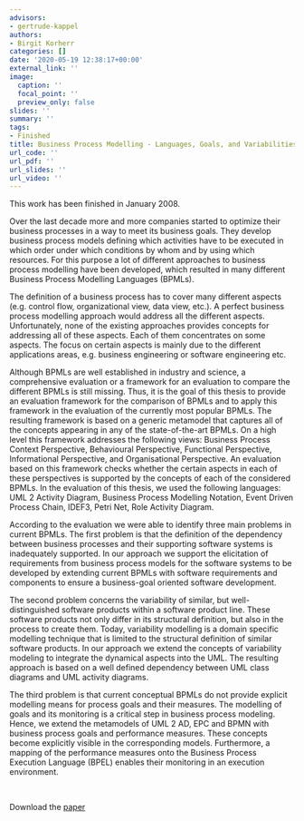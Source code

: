 ```yaml
---
advisors:
- gertrude-kappel
authors:
- Birgit Korherr
categories: []
date: '2020-05-19 12:38:17+00:00'
external_link: ''
image:
  caption: ''
  focal_point: ''
  preview_only: false
slides: ''
summary: ''
tags:
- Finished
title: Business Process Modelling - Languages, Goals, and Variabilities
url_code: ''
url_pdf: ''
url_slides: ''
url_video: ''
---
```


This work has been finished in January 2008.

Over the last decade more and more companies started to optimize their business processes in a way to meet its business goals. They develop business process models defining which activities have to be executed in which order under which conditions by whom and by using which resources. For this purpose a lot of different approaches to business process modelling have been developed, which resulted in many different Business Process Modelling Languages (BPMLs).

The definition of a business process has to cover many different aspects (e.g. control flow, organizational view, data view, etc.). A perfect business process modelling approach would address all the different aspects. Unfortunately, none of the existing approaches provides concepts for addressing all of these aspects. Each of them concentrates on some aspects. The focus on certain aspects is mainly due to the different applications areas, e.g. business engineering or software engineering etc.

Although BPMLs are well established in industry and science, a comprehensive evaluation or a framework for an evaluation to compare the different BPMLs is still missing. Thus, it is the goal of this thesis to provide an evaluation framework for the comparison of BPMLs and to apply this framework in the evaluation of the currently most popular BPMLs. The resulting framework is based on a generic metamodel that captures all of the concepts appearing in any of the state-of-the-art BPMLs. On a high level this framework addresses the following views: Business Process Context Perspective, Behavioural Perspective, Functional Perspective, Informational Perspective, and Organisational Perspective. An evaluation based on this framework checks whether the certain aspects in each of these perspectives is supported by the concepts of each of the considered BPMLs. In the evaluation of this thesis, we used the following languages: UML 2 Activity Diagram, Business Process Modelling Notation, Event Driven Process Chain, IDEF3, Petri Net, Role Activity Diagram.

According to the evaluation we were able to identify three main problems in current BPMLs. The first problem is that the definition of the dependency between business processes and their supporting software systems is inadequately supported. In our approach we support the elicitation of requirements from business process models for the software systems to be developed by extending current BPMLs with software requirements and components to ensure a business-goal oriented software development.

The second problem concerns the variability of similar, but well-distinguished software products within a software product line. These software products not only differ in its structural definition, but also in the process to create them. Today, variability modelling is a domain specific modelling technique that is limited to the structural definition of similar software products. In our approach we extend the concepts of variability modeling to integrate the dynamical aspects into the UML. The resulting approach is based on a well defined dependency between UML class diagrams and UML activity diagrams.

The third problem is that current conceptual BPMLs do not provide explicit modelling means for process goals and their measures. The modelling of goals and its monitoring is a critical step in business process modeling. Hence, we extend the metamodels of UML 2 AD, EPC and BPMN with business process goals and performance measures. These concepts become explicitly visible in the corresponding models. Furthermore, a mapping of the performance measures onto the Business Process Execution Language (BPEL) enables their monitoring in an execution environment.

&nbsp;

 Download the [paper](https://www.big.tuwien.ac.at/app/uploads/2016/10/Korherr_B.pdf)